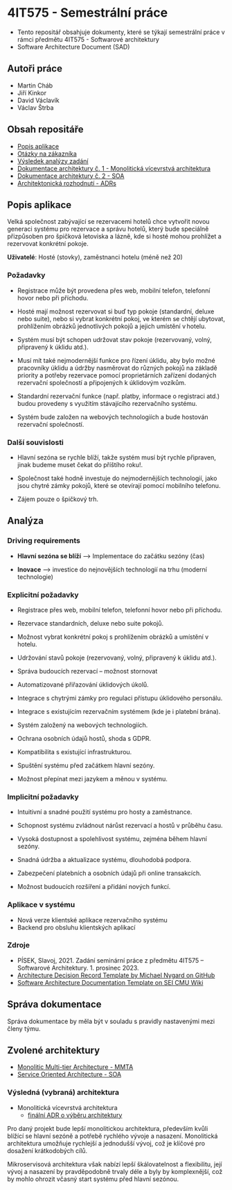 # 4IT575 - Semestrální práce

- Tento repositář obsahjuje dokumenty, které se týkají semestrální práce v rámci předmětu 4IT575 - Softwarové architektury
- Software Architecture Document (SAD)

## Autoři práce

- Martin Cháb
- Jiří Kinkor
- David Václavík
- Václav Štrba

## Obsah repositáře

- [Popis aplikace](#popis-aplikace "Popis aplikace")
- [Otázky na zákazníka](./documents/QA/README.md)
- [Výsledek analýzy zadání](#analýza)
- [Dokumentace architektury č. 1 - Monolitická vícevrstvá architektura](./documents/architectures/MMTA/README.md)
- [Dokumentace architektury č. 2 - SOA](./documents/architectures/SOA/README.md)
- [Architektonická rozhodnutí - ADRs](./documents/decisions/README.md)

## Popis aplikace

Velká společnost zabývající se rezervacemi hotelů chce vytvořit novou generaci systému pro rezervace a správu hotelů, který bude speciálně přizpůsoben pro špičková letoviska a lázně, kde si hosté mohou prohlížet a rezervovat konkrétní pokoje.

**Uživatelé**: Hosté (stovky), zaměstnanci hotelu (méně než 20)

### Požadavky

- Registrace může být provedena přes web, mobilní telefon, telefonní hovor nebo při příchodu.

- Hosté mají možnost rezervovat si buď typ pokoje (standardní, deluxe nebo suite), nebo si vybrat konkrétní pokoj, ve kterém se chtějí ubytovat, prohlížením obrázků jednotlivých pokojů a jejich umístění v hotelu.
- Systém musí být schopen udržovat stav pokoje (rezervovaný, volný, připravený k úklidu atd.).

- Musí mít také nejmodernější funkce pro řízení úklidu, aby bylo možné pracovníky úklidu a údržby nasměrovat do různých pokojů na základě priority a potřeby rezervace pomocí proprietárních zařízení dodaných rezervační společností a připojených k úklidovým vozíkům.

- Standardní rezervační funkce (např. platby, informace o registraci atd.) budou provedeny s využitím stávajícího rezervačního systému.

- Systém bude založen na webových technologiích a bude hostován rezervační společností.

### Další souvislosti

- Hlavní sezóna se rychle blíží, takže systém musí být rychle připraven, jinak budeme muset čekat do příštího roku!.

- Společnost také hodně investuje do nejmodernějších technologií, jako jsou chytré zámky pokojů, které se otevírají pomocí mobilního telefonu.

- Zájem pouze o špičkový trh.

## Analýza

### Driving requirements

- **Hlavní sezóna se blíží** –> Implementace do začátku sezóny (čas)

- **Inovace** –> investice do nejnovějších technologií na trhu (moderní technologie)

### Explicitní požadavky

- Registrace přes web, mobilní telefon, telefonní hovor nebo při příchodu.

- Rezervace standardních, deluxe nebo suite pokojů.

- Možnost vybrat konkrétní pokoj s prohlížením obrázků a umístění v hotelu.

- Udržování stavů pokoje (rezervovaný, volný, připravený k úklidu atd.).

- Správa budoucích rezervací – možnost stornovat

- Automatizované přiřazování úklidových úkolů.

- Integrace s chytrými zámky pro regulaci přístupu úklidového personálu.

- Integrace s existujícím rezervačním systémem (kde je i platební brána).

- Systém založený na webových technologiích.

- Ochrana osobních údajů hostů, shoda s GDPR.

- Kompatibilita s existující infrastrukturou.

- Spuštění systému před začátkem hlavní sezóny.

- Možnost přepínat mezi jazykem a měnou v systému.

### Implicitní požadavky

- Intuitivní a snadné použití systému pro hosty a zaměstnance.

- Schopnost systému zvládnout nárůst rezervací a hostů v průběhu času.

- Vysoká dostupnost a spolehlivost systému, zejména během hlavní sezóny.

- Snadná údržba a aktualizace systému, dlouhodobá podpora.

- Zabezpečení platebních a osobních údajů při online transakcích.

- Možnost budoucích rozšíření a přidání nových funkcí.

### Aplikace v systému

- Nová verze klientské aplikace rezervačního systému
- Backend pro obsluhu klientských aplikací

### Zdroje

- PÍSEK, Slavoj, 2021. Zadání seminární práce z předmětu 4IT575 – Softwarové Architektury. 1. prosinec 2023.
- [Architecture Decision Record Template by Michael Nygard on GitHub](https://github.com/joelparkerhenderson/architecture-decision-record/tree/main/locales/en/templates/decision-record-template-by-michael-nygard)
- [Software Architecture Documentation Template on SEI CMU Wiki](https://wiki.sei.cmu.edu/confluence/display/SAD/Software+Architecture+Documentation+Template)

## Správa dokumentace

Správa dokumentace by měla být v souladu s pravidly nastavenými mezi členy týmu.

## Zvolené architektury

- [Monolitic Multi-tier Architecture - MMTA](./documents/architectures/MMTA/README.md "ADR o využítí EDA")
- [Service Oriented Architecture - SOA](./documents/architectures/SOA/README.md "ADR o využítí SOA")

### Výsledná (vybraná) architektura

- Monolitická vícevrstvá architektura
  - [finální ADR o výběru architektury](./dokumentace/EDA/rozhodnutí/2-celkova-architektura/)

Pro daný projekt bude lepší monolitickou architektura, především kvůli blížící se hlavní sezóně a potřebě rychlého vývoje a nasazení. Monolitická architektura umožňuje rychlejší a jednodušší vývoj, což je klíčové pro dosažení krátkodobých cílů.

Mikroservisová architektura však nabízí lepší škálovatelnost a flexibilitu, její vývoj a nasazení by pravděpodobně trvaly déle a byly by komplexnější, což by mohlo ohrozit včasný start systému před hlavní sezónou.
